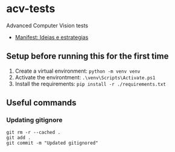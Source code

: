 # acv-tests
Advanced Computer Vision tests

- [Manifest: Ideias e estrategias](/Documentation/Manifest.md)

## Setup before running this for the first time
1. Create a virtual environment: `python -m venv venv`
2. Activate the environtment:  `.\venv\Scripts\Activate.ps1`
3. Install the requirements: `pip install -r ./requirements.txt` 

## Useful commands

### Updating gitignore
```
git rm -r --cached . 
git add .
git commit -m "Updated gitignored"
```

